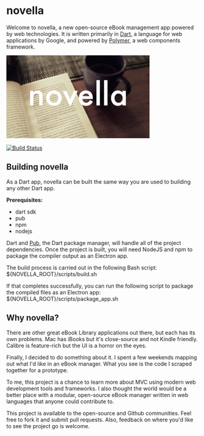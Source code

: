 # novella

Welcome to novella, a new open-source eBook management app powered by web technologies.  It is written primarily in [Dart](https://www.dartlang.org), a language for web applications by Google, and powered by [Polymer](https://www.polymer-project.org), a web components framework.

![alt text](https://github.com/spbennett/novella/raw/master/img/novella_1.png "novella")

[![Build Status](https://travis-ci.org/spbennett/novella.svg?branch=master)](https://travis-ci.org/spbennett/novella)


## Building novella

As a Dart app, novella can be built the same way you are used to building any other Dart app.

__Prerequisites:__
- dart sdk
- pub
- npm
- nodejs

Dart and [Pub](https://pub.dartlang.org/), the Dart package manager, will handle all of the project dependencies.  Once the project is built, you will need NodeJS and npm to package the compiler output as an Electron app.

The build process is carried out in the following Bash script:
${NOVELLA_ROOT}/scripts/build.sh

If that completes successfully, you can run the following script to package the compiled files as an Electron app:
${NOVELLA_ROOT}/scripts/package_app.sh

## Why novella?

There are other great eBook Library applications out there, but each has its own problems.  Mac has iBooks but it's close-source and not Kindle friendly.  Calibre is feature-rich but the UI is a horror on the eyes.

Finally, I decided to do something about it.  I spent a few weekends mapping out what I'd like in an eBook manager.  What you see is the code I scraped together for a prototype.

To me, this project is a chance to learn more about MVC using modern web development tools and frameworks.  I also thought the world would be a better place with a modular, open-source eBook manager written in web languages that anyone could contribute to.

This project is available to the open-source and Github communities.  Feel free to fork it and submit pull requests.  Also, feedback on where you'd like to see the project go is welcome.
